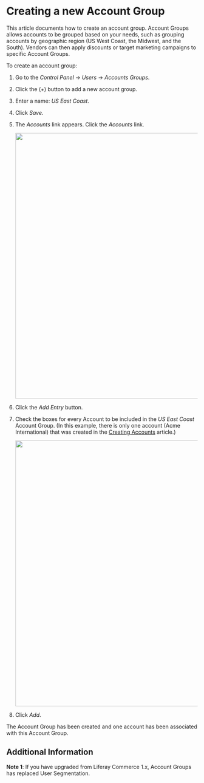 # Creating a new Account Group

This article documents how to create an account group. Account Groups allows accounts to be grouped based on your needs, such as grouping accounts by geographic region (US West Coast, the Midwest, and the South). Vendors can then apply discounts or target marketing campaigns to specific Account Groups.

To create an account group:

1. Go to the _Control Panel_ → _Users_ → _Accounts Groups_.
1. Click the (+) button to add a new account group.
1. Enter a name: _US East Coast_.
1. Click _Save_.
1. The _Accounts_ link appears. Click the _Accounts_ link.

    <img src="./images/03.png" width="700px">

1. Click the _Add Entry_ button.
1. Check the boxes for every Account to be included in the _US East Coast_ Account Group. (In this example, there is only one account (Acme International) that was created in the [Creating Accounts](/../accounts-management/creating-accounts/README.md) article.)

	<img src="./images/04.png" width="700px">

1. Click _Add_.

The Account Group has been created and one account has been associated with this Account Group.

## Additional Information

**Note 1**: If you have upgraded from Liferay Commerce 1.x, Account Groups has replaced User Segmentation.